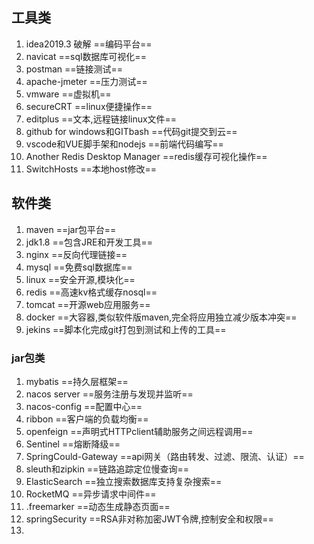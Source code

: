 ## 工具类
1. idea2019.3 破解 ==编码平台==
2. navicat  ==sql数据库可视化==
3. postman  ==链接测试==
4. apache-jmeter  ==压力测试==
5. vmware  ==虚拟机==
6. secureCRT  ==linux便捷操作==
7. editplus ==文本,远程链接linux文件==
8. github for windows和GITbash ==代码git提交到云==
9. vscode和VUE脚手架和nodejs  ==前端代码编写==
10. Another Redis Desktop Manager  ==redis缓存可视化操作==
11. SwitchHosts  ==本地host修改==
## 软件类
1. maven  ==jar包平台==
2. jdk1.8 ==包含JRE和开发工具==
3. nginx ==反向代理链接==
4. mysql ==免费sql数据库==
5. linux ==安全开源,模块化==
6. redis ==高速kv格式缓存nosql==
7. tomcat ==开源web应用服务==
8. docker ==大容器,类似软件版maven,完全将应用独立减少版本冲突==
9. jekins ==脚本化完成git打包到测试和上传的工具==

### jar包类
1. mybatis ==持久层框架==
2. nacos server ==服务注册与发现并监听==
3. nacos-config  ==配置中心==
4. ribbon ==客户端的负载均衡==
5. openfeign ==声明式HTTPclient辅助服务之间远程调用==
6. Sentinel ==熔断降级==
7. SpringCould-Gateway ==api网关（路由转发、过滤、限流、认证）==
8. sleuth和zipkin ==链路追踪定位慢查询==
9. ElasticSearch ==独立搜索数据库支持复杂搜索==
10. RocketMQ ==异步请求中间件==
11. .freemarker ==动态生成静态页面==
12. springSecurity ==RSA非对称加密JWT令牌,控制安全和权限==
13. 
